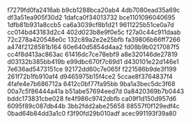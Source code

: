 f7279fd0fa2416ab
b9cb1288bca20ab4
4db7080ead35a69c
df3a51ea905f30d2
1dafca0f34013732
bce1101096040695
1dfb81b931a8ccb5
ca6a3039cf8b1d21
9611225b51ce0a7d
cc014bd43183d2c4
402d023b8e9f0e5c
f27a0c44c911daab
72c278a420548e0c
132c89a2e2e25bfb
fa39806b66ff7266
a474f2128581b164
60e640d5854d4aa2
fd08b9b0217087f5
cc4f8d413ac863ac
61416dc7ce78ebf9
a8e320146de27819
d03132b385bb419b
e99dbc670f7c69d1
d430101e22d146e1
7e636ad5473151ce
92172dd60c7e065f
f221586b9de3f199
261f72b1fb910af4
d9465975b15f4ce2
5ccae8f3764837f4
4fafe4e7b686712a
6412c0bf77fa95bb
9ba1a3bec5dc3f68
00a7c5f86444a41a
b51abe57694eed7d
0a8420369b7b0443
bddc173831cbe028
fe4f986c9742dbfb
ca09f1d150d957d6
6095f89c087db44b
3bb2fdd2abe25658
88557f0f129edf4c
0bad64b84dd3a1c0
f3f90fd29b010adf
acec991193f39a80
